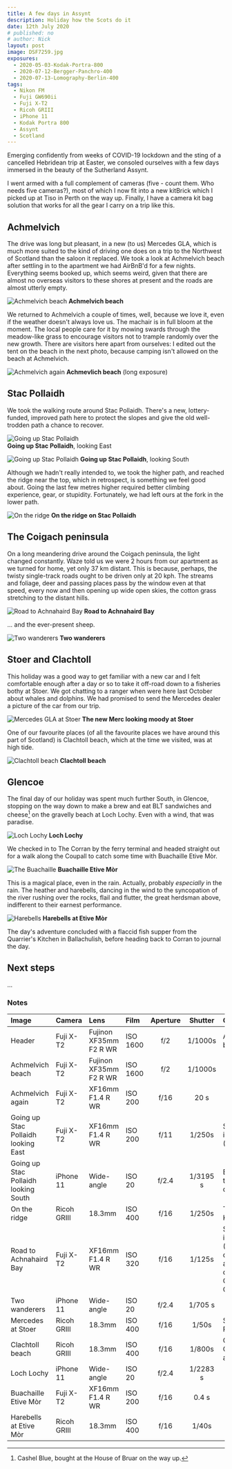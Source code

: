 ```yaml
---
title: A few days in Assynt
description: Holiday how the Scots do it
date: 12th July 2020
# published: no
# author: Nick
layout: post
image: DSF7259.jpg
exposures: 
  - 2020-05-03-Kodak-Portra-800
  - 2020-07-12-Bergger-Panchro-400
  - 2020-07-13-Lomography-Berlin-400
tags:
  - Nikon FM
  - Fuji GW690ii
  - Fuji X-T2
  - Ricoh GRIII
  - iPhone 11
  - Kodak Portra 800
  - Assynt
  - Scotland
---
```

Emerging confidently from weeks of COVID-19 lockdown and the sting of a cancelled Hebridean trip at Easter, we consoled ourselves with a few days immersed in the beauty of the Sutherland Assynt.

I went armed with a full complement of cameras (five - count them. Who needs five cameras?), most of which I now fit into a new kitBrick which I picked up at Tiso in Perth on the way up. Finally, I have a camera kit bag solution that works for all the gear I carry on a trip like this.

## Achmelvich

The drive was long but pleasant, in a new (to us) Mercedes GLA, which is much more suited to the kind of driving one does on a trip to the Northwest of Scotland than the saloon it replaced. We took a look at Achmelvich beach after settling in to the apartment we had AirBnB'd for a few nights. Everything seems booked up, which seems weird, given that there are almost no overseas visitors to these shores at present and the roads are almost utterly empty.

![](/img/DSF7264.jpg "Achmelvich beach")
**Achmelvich beach**

We returned to Achmelvich a couple of times, well, because we love it, even if the weather doesn't always love us. The machair is in full bloom at the moment. The local people care for it by mowing swards through the meadow-like grass to encourage visitors not to trample randomly over the new growth. There are visitors here apart from ourselves: I edited out the tent on the beach in the next photo, because camping isn't allowed on the beach at Achmelvich.

![](/img/DSF7292.jpg "Achmelvich again")
**Achmevlich beach** (long exposure)

## Stac Pollaidh

We took the walking route around Stac Pollaidh. There's a new, lottery-funded, improved path here to protect the slopes and give the old well-trodden path a chance to recover. 

![](/img/DSF7274-DSF7276.jpg "Going up Stac Pollaidh")  
**Going up Stac Pollaidh**, looking East

![](/img/IMG_8838.jpg "Going up Stac Pollaidh")
**Going up Stac Pollaidh**, looking South

Although we hadn't really intended to, we took the higher path, and reached the ridge near the top, which in retrospect, is something we feel good about. Going the last few metres higher required better climbing experience, gear, or stupidity. Fortunately, we had left ours at the fork in the lower path.

![](/img/R0000589.jpg "On the ridge")
**On the ridge on Stac Pollaidh**

## The Coigach peninsula

On a long meandering drive around the Coigach peninsula, the light changed constantly. Waze told us we were 2 hours from our apartment as we turned for home, yet only 37 km distant. This is because, perhaps, the twisty single-track roads ought to be driven only at 20 kph. The streams and foliage, deer and passing places pass by the window even at that speed, every now and then opening up wide open skies, the cotton grass stretching to the distant hills.

![](/img/DSF7286-DSF7288.jpg "Road to Achnahaird Bay")
**Road to Achnahaird Bay**

... and the ever-present sheep.

![](/img/IMG_8855.jpg "Two wanderers")
**Two wanderers**

## Stoer and Clachtoll

This holiday was a good way to get familiar with a new car and I felt comfortable enough after a day or so to take it off-road down to a fisheries bothy at Stoer. We got chatting to a ranger when were here last October about whales and dolphins. We had promised to send the Mercedes dealer a picture of the car from our trip.

![](/img/R0000623.jpg "Mercedes GLA at Stoer")
**The new Merc looking moody at Stoer**

One of our favourite places (of all the favourite places we have around this part of Scotland) is Clachtoll beach, which at the time we visited, was at high tide. 

![](/img/R0000611.jpg "Clachtoll beach")
**Clachtoll beach**

## Glencoe
The final day of our holiday was spent much further South, in Glencoe, stopping on the way down to make a brew and eat BLT sandwiches and cheese[^cheese] on the gravelly beach at Loch Lochy. Even with a wind, that was paradise.

![](/img/IMG_8857.jpg "Loch Lochy")
**Loch Lochy**

We checked in to The Corran by the ferry terminal and headed straight out for a walk along the Coupall to catch some time with Buachaille Etive Mòr.

![](/img/DSF7297.jpg "The Buachaille")
**Buachaille Etive Mòr**

This is a magical place, even in the rain. Actually, probably *especially* in the rain. The heather and harebells, dancing in the wind to the syncopation of the river rushing over the rocks, flail and flutter, the great herdsman above, indifferent to their earnest performance.

![](/img/R0000639.jpg "Harebells")
**Harebells at Etive Mòr**

The day's adventure concluded with a flaccid fish supper from the Quarrier's Kitchen in Ballachulish, before heading back to Corran to journal the day. 

## Next steps
...

### Notes
[^cheese]: Cashel Blue, bought at the House of Bruar on the way up.

Image|Camera|Lens|Film|Aperture|Shutter|Comment
:----|:-----|:---|:---|:------:|:----:|:------
Header|Fuji X-T2|Fujinon XF35mm F2 R WR|ISO 1600|f/2|1/1000s|Achmelvich beach
Achmelvich beach|Fuji X-T2|Fujinon XF35mm F2 R WR|ISO 1600|f/2|1/1000s|
Achmelvich again|Fuji X-T2|XF16mm F1.4 R WR|ISO 200|f/16|20 s
Going up Stac Pollaidh looking East|Fuji X-T2|XF16mm F1.4 R WR|ISO 200|f/11|1/250s|Stitch of 3 images (Hugin)
Going up Stac Pollaidh looking South|iPhone 11|Wide-angle|ISO 20|f/2.4|1/3195 s|Back towards the car park
On the ridge|Ricoh GRIII|18.3mm|ISO 400|f/16|1/250s|Taken by Kara
Road to Achnahaird Bay|Fuji X-T2|XF16mm F1.4 R WR|ISO 320|f/16|1/125s|Stitch of 3 images (Hugin), cropped and coloured in Capture One Pro 20
Two wanderers|iPhone 11|Wide-angle|ISO 20|f/2.4|1/705 s
Mercedes at Stoer|Ricoh GRIII|18.3mm|ISO 400|f/16|1/50s|Silver Efex Pro 2.0
Clachtoll beach|Ricoh GRIII|18.3mm|ISO 400|f/16|1/800s|Capture One colour adjustments
Loch Lochy|iPhone 11|Wide-angle|ISO 20|f/2.4|1/2283 s
Buachaille Etive Mòr|Fuji X-T2|XF16mm F1.4 R WR|ISO 200|f/16|0.4 s
Harebells at Etive Mòr|Ricoh GRIII|18.3mm|ISO 400|f/16|1/40s

